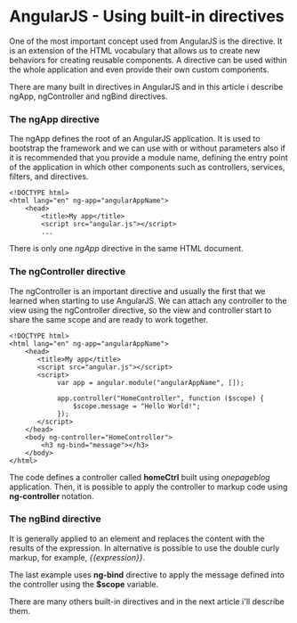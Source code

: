 # AngularJS - Using built-in directives
One of the most important concept used from AngularJS is the directive.
It is an extension of the HTML vocabulary that allows us to create new behaviors for creating reusable components.
A directive can be used within the whole application and even provide their own custom components.

There are many built in directives in AngularJS and in this article i describe ngApp, ngController and ngBind directives.

### The ngApp directive
The ngApp defines the root of an AngularJS application.
It is used to bootstrap the framework and we can use with or without parameters also if it is recommended that you provide
a module name, defining the entry point of the application in which other components such as controllers, services, filters, and directives.

    <!DOCTYPE html>
    <html lang="en" ng-app="angularAppName">
        <head>
            <title>My app</title>
            <script src="angular.js"></script>
            ...

There is only one *ngApp* directive in the same HTML document.

### The ngController directive
The ngController is an important directive and usually the first that we learned when starting to use AngularJS.
We can attach any controller to the view using the ngController directive, so the view and controller start to share the same scope and are ready to work together.


    <!DOCTYPE html>
    <html lang="en" ng-app="angularAppName">
        <head>
           <title>My app</title>
           <script src="angular.js"></script>
           <script>
                var app = angular.module("angularAppName", []);

                app.controller("HomeController", function ($scope) {
                    $scope.message = "Hello World!";
                });
           </script>
        </head>
        <body ng-controller="HomeController">
            <h3 ng-bind="message"></h3>
        </body>
    </html>

The code defines a controller called **homeCtrl** built using *onepageblog* application.
Then, it is possible to apply the controller to markup code using **ng-controller** notation.

### The ngBind directive
It is generally applied to an element and replaces the content with the results of the expression.
In alternative is possible to use the double curly markup, for example, *{{expression}}*.

The last example uses **ng-bind** directive to apply the message defined into the controller using the **$scope** variable.

There are many others built-in directives and in the next article i'll describe them.
